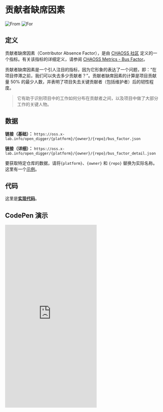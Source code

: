 # 贡献者缺席因素

![From](https://img.shields.io/badge/来自-CHAOSS-blue) ![For](https://img.shields.io/badge/用于-仓库-blue)

## 定义

贡献者缺席因素（Contributor Absence Factor），是由 [CHAOSS 社区](https://chaoss.community) 定义的一个指标。有关该指标的详细定义，请参阅 [CHAOSS Metrics - Bus Factor](https://chaoss.community/zh-CN/kb/metric-contributor-absence-factor/)。

贡献者缺席因素是一个引人注目的指标，因为它形象的表达了一个问题，即：“在项目停滞之前，我们可以失去多少贡献者？”。贡献者缺席因素的计算是项目贡献量 50% 的最少人数，并表明了项目失去关键贡献者（包括维护者）后的韧性程度。

> 它有助于识别项目中的工作如何分布在贡献者之间，以及项目中做了大部分工作的关键人物。

## 数据

**链接（基础）：** `https://oss.x-lab.info/open_digger/{platform}/{owner}/{repo}/bus_factor.json`

**链接（详细）：** `https://oss.x-lab.info/open_digger/{platform}/{owner}/{repo}/bus_factor_detail.json`

要获取特定仓库的数据，请将`{platform}`、`{owner}` 和 `{repo}` 替换为实际名称。这里有一个[示例](https://oss.x-lab.info/open_digger/github/X-lab2017/open-digger/bus_factor.json)。

## 代码

这里是[**实现代码**](https://github.com/X-lab2017/open-digger/blob/54478a97911a24a33e69147a985115b084c24f3f/src/metrics/chaoss.ts#L672)。

## CodePen 演示

<iframe height="600" scrolling="no" title="OpenDigger — [X-lab] OpenRank/Activity/Bus Factor" src="https://codepen.io/frank-zsy/embed/bGjyqQj?type=bus_factor&default-tab=js%2Cresult&editable=true" frameborder="no" loading="lazy" allowtransparency="true" allowfullscreen="true">
  See the Pen <a href="https://codepen.io/frank-zsy/pen/bGjyqQj">
  OpenDigger - [X-lab] OpenRank/Activity/Bus Factor</a> by Frank Zhao (<a href="https://codepen.io/frank-zsy">@frank-zsy</a>)
  on <a href="https://codepen.io">CodePen</a>.
</iframe>
